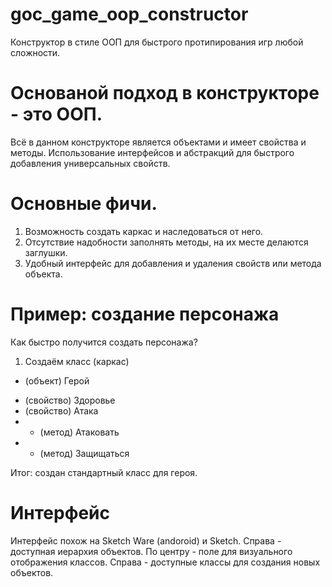 # goc_game_oop_constructor
Конструктор в стиле ООП для быстрого протипирования игр любой сложности. 

# Основаной подход в конструкторе - это ООП.
Всё в данном конструкторе является объектами и имеет свойства и методы. Использование интерфейсов и абстракций для быстрого добавления универсальных свойств.

# Основные фичи.
1. Возможность создать каркас и наследоваться от него.
2. Отсутствие надобности заполнять методы, на их месте делаются заглушки.
3. Удобный интерфейс для добавления и удаления свойств или метода объекта.

# Пример: создание персонажа
Как быстро получится создать персонажа?  
1. Создаём класс (каркас)  
+ (объект) Герой  
- (свойство) Здоровье  
- (свойство) Атака  
- - (метод) Атаковать  
- - (метод) Защищаться  
  
Итог: создан стандартный класс для героя.  

# Интерфейс
Интерфейс похож на Sketch Ware (andoroid) и Sketch.
Справа - доступная иерархия объектов. По центру - поле для визуального отображения классов. Справа - доступные классы для создания новых объектов.
